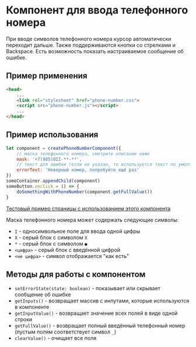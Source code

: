 # Компонент для ввода телефонного номера

При вводе символов телефонного номера курсор автоматически переходит дальше. Также поддерживаются кнопки со стрелками и Backspace.
Есть возможность показать настраиваемое сообщение об ошибке.

## Пример применения
```html
<head>
    ...
    <link rel="stylesheet" href="phone-number.css">
    <script src="phone-number.js"></script>
    ...
</head>
```

## Пример использования
```js
let component = createPhoneNumberComponent({
    // маска телефонного номера, смотрите описание ниже
    mask: '+7(985)0II-**-**',
    // текст для ошибки (если не указан, то используется текст по умолчанию, указанный здесь)
    errorText: 'Неверный номер, попробуйте ещё раз'
})
someContainer.appendChild(component)
someButton.onclick = () => {
    doSomethingWithPhoneNumber(component.getFullValue())
}
```

[Тестовый пример страницы с использованием этого компонента](app.html)

Маска телефонного номера может содержать следующие символы:
* `I` - односимвольное поле для ввода одной цифры
* `X` - серый блок с символом `X`
* `*` - серый блок с символом `●`
* `<цифра>` - серый блок с введённой цифрой
* `<не цифра>` - символ отображается "как есть"

## Методы для работы с компонентом
* `setErrorState(state: boolean)` - показывает или скрывает сообщение об ошибке
* `getInputs()` - возвращает массив с инпутами, которые используются в компоненте
* `getInputValue()` - возвращает значение всех полей в виде одной строки
* `getFullValue()` - возвращает полный введённый телефонный номер (пустым полям соответствует символ `_`)
* `clearValue()` - очищает все поля
